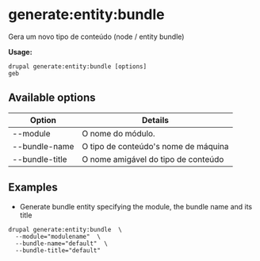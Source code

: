 # generate:entity:bundle
Gera um novo tipo de conteúdo (node / entity bundle)

**Usage:**
```
drupal generate:entity:bundle [options]
geb
```

## Available options
Option | Details
-------|-------------
--module | O nome do módulo.
--bundle-name | O tipo de conteúdo's nome de máquina
--bundle-title | O nome amigável do tipo de conteúdo

## Examples
* Generate bundle entity specifying the module, the bundle name and its title
```
drupal generate:entity:bundle  \
  --module="modulename"  \
  --bundle-name="default"  \
  --bundle-title="default"
```
